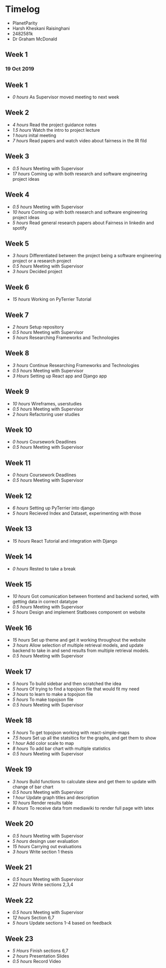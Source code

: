 # Timelog

* PlanetParity
* Harsh Kheskani Raisinghani
* 2482581k
* Dr Graham McDonald

## Week 1

### 19 Oct 2019

## Week 1
* *0 hours* As Supervisor moved meeting to next week
## Week 2

* *4 hours* Read the project guidance notes
* *1.5 hours* Watch the intro to project lecture
* *1 hours* inital meeting 
* *7 hours* Read papers and watch video about fairness in the IR fild

## Week 3

* *0.5 hours* Meeting with Supervisor
* *17 hours* Coming up with both research and software engineering project ideas

## Week 4

* *0.5 hours* Meeting with Supervisor
* *10 hours* Coming up with both research and software engineering project ideas
* *5 hours* Read general research papers about Fairness in linkedin and spotify

## Week 5

* *3 hours*  Differentiated between the project being a software engineering project or a research project
* *0.5 hours* Meeting with Supervisor
* *3 hours* Decided project 

## Week 6

* *15 hours* Working on PyTerrier Tutorial

## Week 7

* *2 hours* Setup repository
* *0.5 hours* Meeting with Supervisor
* *5 hours* Researching Frameworks and Technologies

## Week 8

* *3 hours* Continue Researching Frameworks and Technologies
* *0.5 hours* Meeting with Supervisor
* *3 Hours* Setting up React app and Django app

## Week 9

* *10 hours* Wireframes, userstudies
* *0.5 hours* Meeting with Supervisor
* *2 hours* Refactoring user studies

## Week 10

* *0 hours* Coursework Deadlines
* *0.5 hours* Meeting with Supervisor
## Week 11

* *0 hours* Coursework Deadlines
* *0.5 hours* Meeting with Supervisor

## Week 12

* *6 hours* Setting up PyTerrier into django 
* *5 hours* Recieved Index and Dataset, experimenting with those

## Week 13

* *15 hours* React Tutorial and integration with Django

## Week 14

* *0 hours* Rested to take a break

## Week 15

* *10 hours* Got comunication between frontend and backend sorted, with getting data in correct datatype
* *0.5 hours* Meeting with Supervisor
* *5 hours* Design and implement Statboxes component on website

## Week 16

* *15 hours* Set up theme and get it working throughout the website
* *3 hours* Allow selection of multiple retrieval models, and update backend to take in and send results from multiple retrieval models.
* *0.5 hours* Meeting with Supervisor
## Week 17

* *5 hours* To build sidebar and then scratched the idea
* *5 hours* Of trying to find a topojson file that would fit my need
* *3 hours* to learn to make a topojson file
* *5 hours* To make topojson file
* *0.5 hours* Meeting with Supervisor
## Week 18

* *5 hours* To get topojson working with react-simple-maps
* *7.5 hours* Set up all the statsitics for the graphs, and get them to show
* *1 hour* Add color scale to map
* *8 hours* To add bar chart with multiple statistics
* *0.5 hours* Meeting with Supervisor
## Week 19

* *3 hours* Build functions to calculate skew and get them to update with change of bar chart
* *0.5 hours* Meeting with Supervisor
* *1 hour* Update graph titles and description
* *10 hours* Render results table
* *8 hours* To receive data from mediawiki to render full page with latex

## Week 20
* *0.5 hours* Meeting with Supervisor
* *5 hours* desingn user evaluation
* *15 hours* Carrying out evaluations 
* *3 hours* Write section 1 thesis
## Week 21
* *0.5 hours* Meeting with Supervisor
* *22 hours* Write sections 2,3,4
## Week 22
* *0.5 hours* Meeting with Supervisor
* *12 hours* Section 6,7
* *5 hours* Update sections 1-4 based on feedback
## Week 23
* *5 Hours* Finish sections 6,7
* *2 hours* Presentation Slides
* *0.5 hours* Record Video

